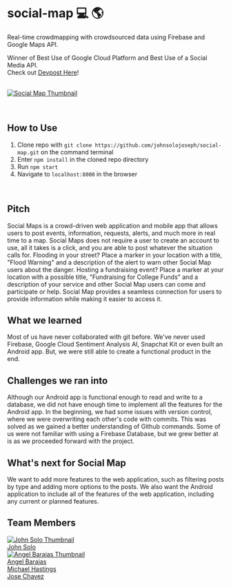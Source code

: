 # social-map :computer: :earth_americas:
Real-time crowdmapping with crowdsourced data using Firebase and Google Maps API. 

Winner of Best Use of Google Cloud Platform and Best Use of a Social Media API.
<br />
Check out [Devpost Here](https://devpost.com/software/social-map)!
<br />
<br />


[![Social Map Thumbnail](https://challengepost-s3-challengepost.netdna-ssl.com/photos/production/software_thumbnail_photos/000/774/453/datas/medium.png)](https://devpost.com/software/social-map)

<br />

## How to Use
  1. Clone repo with `git clone https://github.com/johnsolojoseph/social-map.git` on the command terminal
  2. Enter `npm install` in the cloned repo directory
  3. Run `npm start`
  4. Navigate to `localhost:8000` in the browser

<br />

## Pitch

Social Maps is a crowd-driven web application and mobile app that allows users to post events, information, requests, alerts, and much more in real time to a map. Social Maps does not require a user to create an account to use, all it takes is a click, and you are able to post whatever the situation calls for. Flooding in your street? Place a marker in your location with a title, "Flood Warning" and a description of the alert to warn other Social Map users about the danger. Hosting a fundraising event? Place a marker at your location with a possible title, "Fundraising for College Funds" and a description of your service and other Social Map users can come and participate or help. Social Map provides a seamless connection for users to provide information while making it easier to access it.
<br />

## What we learned
Most of us have never collaborated with git before. We've never used Firebase, Google Cloud Sentiment Analysis AI, Snapchat Kit or even built an Android app. But, we were still able to create a functional product in the end.
<br />

## Challenges we ran into
Although our Android app is functional enough to read and write to a database, we did not have enough time to implement all the features for the Android app. In the beginning, we had some issues with version control, where we were overwriting each other's code with commits. This was solved as we gained a better understanding of Github commands. Some of us were not familiar with using a Firebase Database, but we grew better at is as we proceeded forward with the project.
<br />

## What's next for Social Map
We want to add more features to the web application, such as filtering posts by type and adding more options to the posts. We also want the Android application to include all of the features of the web application, including any current or planned features.

## Team Members
[![John Solo Thumbnail](https://avatars2.githubusercontent.com/u/25723690?s=88&v=4)](https://github.com/johnsolojoseph)
<br />
[John Solo](https://github.com/johnsolojoseph)
<br />
[![Angel Barajas Thumbnail](https://avatars1.githubusercontent.com/u/44122116?s=88&v=4)](https://github.com/abarajas10)
<br />
[Angel Barajas](https://github.com/abarajas10)
<br />
[Michael Hastings](https://github.com/MichaelHastings)
<br />
[Jose Chavez](https://github.com/jchav97)

